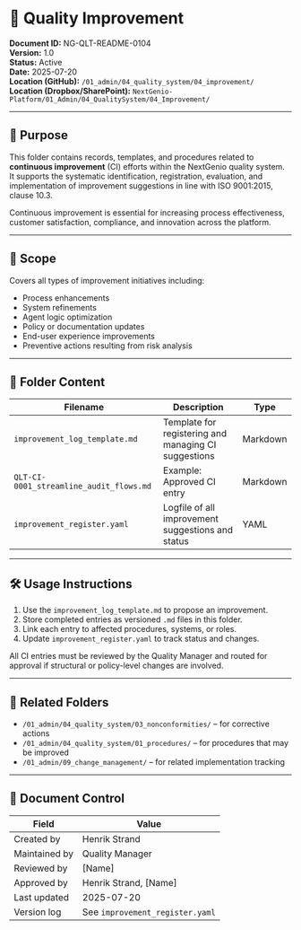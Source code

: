 # 📁 Quality Improvement

**Document ID:** NG-QLT-README-0104  
**Version:** 1.0  
**Status:** Active  
**Date:** 2025-07-20  
**Location (GitHub):** `/01_admin/04_quality_system/04_improvement/`  
**Location (Dropbox/SharePoint):** `NextGenio-Platform/01_Admin/04_QualitySystem/04_Improvement/`  

---

## 🎯 Purpose

This folder contains records, templates, and procedures related to **continuous improvement** (CI) efforts within the NextGenio quality system. It supports the systematic identification, registration, evaluation, and implementation of improvement suggestions in line with ISO 9001:2015, clause 10.3.

Continuous improvement is essential for increasing process effectiveness, customer satisfaction, compliance, and innovation across the platform.

---

## 📘 Scope

Covers all types of improvement initiatives including:

- Process enhancements  
- System refinements  
- Agent logic optimization  
- Policy or documentation updates  
- End-user experience improvements  
- Preventive actions resulting from risk analysis

---

## 📂 Folder Content

| Filename | Description | Type |
|----------|-------------|------|
| `improvement_log_template.md` | Template for registering and managing CI suggestions | Markdown |
| `QLT-CI-0001_streamline_audit_flows.md` | Example: Approved CI entry | Markdown |
| `improvement_register.yaml` | Logfile of all improvement suggestions and status | YAML |

---

## 🛠️ Usage Instructions

1. Use the `improvement_log_template.md` to propose an improvement.
2. Store completed entries as versioned `.md` files in this folder.
3. Link each entry to affected procedures, systems, or roles.
4. Update `improvement_register.yaml` to track status and changes.

All CI entries must be reviewed by the Quality Manager and routed for approval if structural or policy-level changes are involved.

---

## 🔗 Related Folders

- `/01_admin/04_quality_system/03_nonconformities/` – for corrective actions  
- `/01_admin/04_quality_system/01_procedures/` – for procedures that may be improved  
- `/01_admin/09_change_management/` – for related implementation tracking  

---

## 📄 Document Control

| Field         | Value               |
|---------------|---------------------|
| Created by    | Henrik Strand        |
| Maintained by | Quality Manager      |
| Reviewed by   | [Name]               |
| Approved by   | Henrik Strand, [Name] |
| Last updated  | 2025-07-20           |
| Version log   | See `improvement_register.yaml` |
